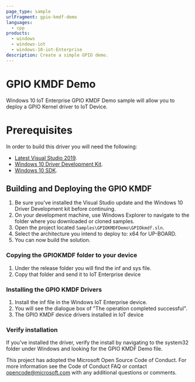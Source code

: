 ```yaml
---
page_type: sample
urlFragment: gpio-kmdf-demo
languages:
  - cpp
products:
  - windows
  - windows-iot
  - windows-10-iot-Enterprise
description: Create a simple GPIO demo.
---
```


# GPIO KMDF Demo

Windows 10 IoT Enterprise GPIO KMDF Demo sample will allow you to deploy a GPIO Kernel driver to IoT Device.

# Prerequisites 
In order to build this driver you will need the following:

  * [Latest Visual Studio 2019](https://visualstudio.microsoft.com/downloads/).
  * [Windows 10 Driver Development Kit](https://docs.microsoft.com/en-us/windows-hardware/drivers/download-the-wdk).
  * [Windows 10 SDK](https://developer.microsoft.com/en-US/windows/downloads/windows-10-sdk/).

## Building and Deploying the GPIO KMDF
  1. Be sure you've installed the Visual Studio update and the Windows 10 Driver Development kit before continuing.
  2. On your development machine, use Windows Explorer to navigate to the folder where you downloaded or cloned samples.
  3. Open the project located ```Samples\GPIOKMDFDemo\GPIOkmdf.sln```.
  4. Select the architecture you intend to deploy to: x64 for UP-BOARD.
  5. You can now build the solution.

### Copying the GPIOKMDF folder to your device
  1. Under the release folder you will find the inf and sys file. 
  2. Copy that folder and send it to IoT Enterprise device

### Installing the GPIO KMDF Drivers
   1. Install the inf file in the Windows IoT Enterprise device.
   2. You will see the dialogue box of "The operation completed successful".
   3. The GPIO KMDF device drivers installed in IoT device

### Verify installation
If you've installed the driver, verify the install by navigating to the system32 folder under Windows and looking for the GPIO KMDF Demo file.



This project has adopted the Microsoft Open Source Code of Conduct. For more information see the Code of Conduct FAQ or contact <opencode@microsoft.com> with any additional questions or comments.
